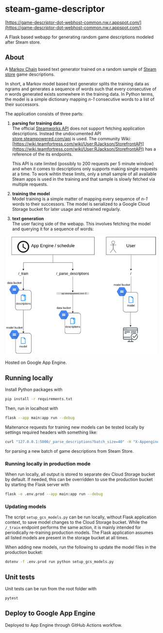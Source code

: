 # steam-game-descriptor
[https://game-descriptor-dot-webhost-common.nw.r.appspot.com/](https://game-descriptor-dot-webhost-common.nw.r.appspot.com/)

A Flask based webapp for generating random game descriptions modeled after Steam store. 

## About
A [Markov Chain](https://en.wikipedia.org/wiki/Markov_chain) based text generator trained on a random sample of [Steam store](https://store.steampowered.com/) game descriptions.

In short, a Markov model based text generator splits the training data as ngrams and generates a sequence of words such that every consecutive of _n_ words generated exists somewhere in the training data. In Python terms, the model is a simple dictionary mapping _n-1_ consecutive words to a list of their successors. 

The application consists of three parts:
 1. **parsing for training data**  
    The official [Steamworks API](https://partner.steamgames.com/doc/webapi/ISteamApps) does not support fetching application descriptions. Instead the undocumented API [store.steampowered.com/api](https://store.steampowered.com/api) is used. The community Wiki: [https://wiki.teamfortress.com/wiki/User:RJackson/StorefrontAPI](https://wiki.teamfortress.com/wiki/User:RJackson/StorefrontAPI) has a reference of the its endpoints.

    This API is rate limited (possibly to 200 requests per 5 minute window) and when it comes to descriptions only supports making single requests at a time. To work wihtin these limits, only a small sample of all available Steam apps is used in the training and that sample is slowly fetched via multiple requests.

 1. **training the model**  
    Model training is a simple matter of mapping every sequence of _n-1_ words to their successors. The model is serialized to a Google Cloud Storage bucket for later usage and retrained regularly.

 1. **text generation**  
    The user facing side of the webapp. This involves fetching the model and querying it for a sequence of words:

![Webapp flows](./overview.png)

 
Hosted on Google App Engine.


## Running locally
Install Python packages with  
```bash
pip install -r requirements.txt
```  
Then, run in localhost with
```bash
flask --app main:app run --debug
```

Maitenance requests for training new models can be tested locally by settings required headers with something like:
```bash
curl "127.0.0.1:5000/_parse_descriptions?batch_size=40" -H "X-Appengine-Cron: 1"
```
for parsing a new batch of game descriptions from Steam Store.

### Running locally in production mode
When run locally, all output is stored to separate dev Cloud Storage bucket by default. If needed, this can be overridden
to use the production bucket by starting the Flask server with
```bash
flask -e .env.prod --app main:app run --debug
```

### Updating models
The script `setup_gcs_models.py` can be run locally, without Flask application context, to save model changes to the Cloud Storage bucket.
While the `/_train` endpoint performs the same action, it is mainly intended for periodically re-training production models. The
Flask application assumes all listed models are present in the storage bucket at all times.

When adding new models, run the following to update the model files in the production bucket:
```bash
dotenv -f .env.prod run python setup_gcs_models.py 
```


## Unit tests
Unit tests can be run from the root folder with
```bash
pytest
```

## Deploy to Google App Engine
Deployed to App Engine through GitHub Actions workflow.